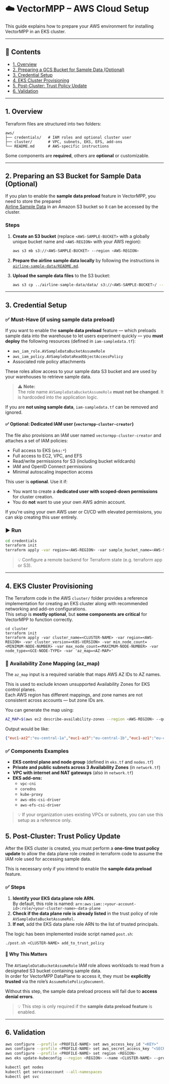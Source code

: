 # ☁️  VectorMPP – AWS Cloud Setup

This guide explains how to prepare your AWS environment for installing VectorMPP in an EKS cluster.

---

## 📌 Contents

- [1. Overview](#1-overview)
- [2. Preparing a GCS Bucket for Sample Data (Optional)](#2-preparing-a-gcs-bucket-for-sample-data-optional)
- [3. Credential Setup](#3-credential-setup)
- [4. EKS Cluster Provisioning](#4-eks-cluster-provisioning)
- [5. Post-Cluster: Trust Policy Update](#5-post-cluster-trust-policy-update)
- [6. Validation](#6-validation)

---

## 1. Overview

Terraform files are structured into two folders:

```text
aws/
├── credentials/   # IAM roles and optional cluster user
├── cluster/       # VPC, subnets, EKS, EFS, add-ons
└── README.md      # AWS-specific instructions
```

Some components are **required**, others are **optional** or customizable.

---

## 2. Preparing an S3 Bucket for Sample Data (Optional)

If you plan to enable the **sample data preload** feature in VectorMPP, you need to store the prepared  
[Airline Sample Data](../airline-sample-data/README.md) in an Amazon S3 bucket so it can be accessed by the cluster.

### Steps

1. **Create an S3 bucket** (replace `<AWS-SAMPLE-BUCKET>` with a globally unique bucket name and `<AWS-REGION>` with your AWS region):
   ```bash
   aws s3 mb s3://<AWS-SAMPLE-BUCKET> --region <AWS-REGION>
   ```

2. **Prepare the airline sample data locally** by following the instructions in  
   [`airline-sample-data/README.md`](../airline-sample-data/README.md).

3. **Upload the sample data files** to the S3 bucket:
   ```bash
   aws s3 cp ../airline-sample-data/data/ s3://<AWS-SAMPLE-BUCKET>/ --recursive
   ```

---

## 3. Credential Setup

### ✅ Must-Have (if using sample data preload)

If you want to enable the **sample data preload** feature — which preloads sample data into the warehouse to let users experiment quickly — you **must deploy** the following resources (defined in `iam-sampledata.tf`):

- `aws_iam_role.AVSampleDataBucketAssumeRole`
- `aws_iam_policy.AVSampleDataReadObjectAccessPolicy`
- Associated role policy attachments

These roles allow access to your sample data S3 bucket and are used by your warehouses to retrieve sample data.

> ⚠️  **Note:**  
> The role name `AVSampleDataBucketAssumeRole` **must not be changed**. It is hardcoded into the application logic.  

If you are **not using sample data**, `iam-sampledata.tf` can be removed and ignored.

#### ✅ Optional: Dedicated IAM user (`vectormpp-cluster-creator`)

The file also provisions an IAM user named `vectormpp-cluster-creator` and attaches a set of IAM policies:

- Full access to EKS (`eks:*`)
- Full access to EC2, VPC, and EFS
- Read/write permissions for S3 (including bucket wildcards)
- IAM and OpenID Connect permissions
- Minimal autoscaling inspection access

This user is **optional**. Use it if:

- You want to create a **dedicated user with scoped-down permissions** for cluster creation.
- You do **not** want to use your own AWS admin account.

If you're using your own AWS user or CI/CD with elevated permissions, you can skip creating this user entirely.

### ▶️ Run

```bash
cd credentials
terraform init
terraform apply -var region=<AWS-REGION> -var sample_bucket_name=<AWS-SAMPLE-BUCKET>
```

> 💡 Configure a remote backend for Terraform state (e.g. terraform app or S3).

---

## 4. EKS Cluster Provisioning

The Terraform code in the AWS `cluster/` folder provides a reference implementation for creating an EKS cluster along with recommended networking and add-on configurations.  
This setup is **mostly optional**, but **some components are critical** for VectorMPP to function correctly.

```
cd cluster
terraform init
terraform apply -var cluster_name=<CLUSTER-NAME> -var region=<AWS-REGION> -var cluster_version=<K8S-VERSION> -var min_node_count=<MINIMUM-NODE-NUMBER> -var max_node_count=<MAXIMUM-NODE-NUMBER> -var node_type=<GCE-NODE-TYPE> -var 'az_map=<AZ-MAP>'
```
### 📍 Availability Zone Mapping (az_map)

The `az_map` input is a required variable that maps AWS AZ IDs to AZ names.

This is used to exclude known unsupported Availability Zones for EKS control planes.  
Each AWS region has different mappings, and zone names are not consistent across accounts — but zone IDs are.

You can generate the map using:

```bash
AZ_MAP=$(aws ec2 describe-availability-zones --region <AWS-REGION> --query "AvailabilityZones[*].{ID:ZoneId, Name:ZoneName}" --output json | jq -c 'map({(."ID"): .Name}) | add')
```
Output would be like:
```json
{"euc1-az2":"eu-central-1a","euc1-az3":"eu-central-1b","euc1-az1":"eu-central-1c"}
```

### ✅ Components Examples

- **EKS control plane and node group** (defined in `eks.tf` and `nodes.tf`)
- **Private and public subnets across 3 Availability Zones** (in `network.tf`)
- **VPC with internet and NAT gateways** (also in `network.tf`)
- **EKS add-ons:**
  - `vpc-cni`
  - `coredns`
  - `kube-proxy`
  - `aws-ebs-csi-driver`
  - `aws-efs-csi-driver`

> 💡 If your organization uses existing VPCs or subnets, you can use this setup as a reference only.

## 5. Post-Cluster: Trust Policy Update

After the EKS cluster is created, you must perform a **one-time trust policy update** to allow the data plane role created in terraform code to assume the IAM role used for accessing sample data.

This is necessary only if you intend to enable the **sample data preload** feature.

### ✅ Steps

1. **Identify your EKS data plane role ARN.**  
    By default, this role is named: `arn:aws:iam::<your-account-id>:role/<your-cluster-name>-data-plane`
3. **Check if the data plane role is already listed** in the trust policy of role `AVSampleDataBucketAssumeRol`.
4. **If not**, add the EKS data plane role ARN to the list of trusted principals.

The logic has been implemented inside script named `post.sh`:
```
./post.sh <CLUSTER-NAME> add_to_trust_policy
```

#### 📝 Why This Matters

The `AVSampleDataBucketAssumeRole` IAM role allows workloads to read from a designated S3 bucket containing sample data.  
In order for VectorMPP DataPlane to access it, they must be **explicitly trusted** via the role’s `AssumeRolePolicyDocument`.

Without this step, the sample data preload process will fail due to **access denial errors**.

> 💡 This step is only required if the **sample data preload feature** is enabled.


---

## 6. Validation
```bash
aws configure --profile <PROFILE-NAME> set aws_access_key_id "<KEY>"
aws configure --profile <PROFILE-NAME> set aws_secret_access_key "<SECRET>"
aws configure --profile <PROFILE-NAME> set region <REGION>
aws eks update-kubeconfig --region <REGION> --name <CLUSTER-NAME> --profile <PROFILE-NAME>

kubectl get nodes
kubectl get serviceaccount --all-namespaces
kubectl get svc
```
